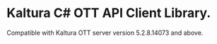 # Kaltura C# OTT API Client Library.
Compatible with Kaltura OTT server version 5.2.8.14073 and above.
